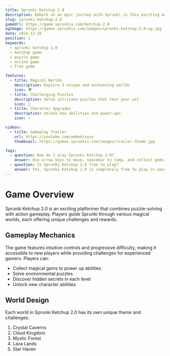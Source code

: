 ```yaml
---
title: Sprunki Ketchup 2.0
description: Embark on an epic journey with Sprunki in this exciting adventure game. Explore magical worlds, solve puzzles, and collect treasures.
slug: sprunki-ketchup-2.0
gameUrl: https://game.sprunkix.com/ketchup-2.0
ogImage: https://games.sprunkix.com/images/sprunki-ketchup-2.0-og.jpg
date: 2024-12-28
position: 1
keywords:
  - sprunki ketchup 2.0
  - ketchup game
  - puzzle game
  - online game
  - free game

features:
  - title: Magical Worlds
    description: Explore 5 unique and enchanting worlds
    icon: 🌍
  - title: Challenging Puzzles
    description: Solve intricate puzzles that test your wit
    icon: 🧩
  - title: Character Upgrades
    description: Unlock new abilities and power-ups
    icon: ⭐

videos:
  - title: Gameplay Trailer
    url: https://youtube.com/embed/xxxx
    thumbnail: https://games.sprunkix.com/images/trailer-thumb.jpg

faqs:
  - question: How do I play Sprunki Ketchup 2.0?
    answer: Use arrow keys to move, spacebar to jump, and collect gems to progress through levels.
  - question: Is Sprunki Ketchup 2.0 free to play?
    answer: Yes, Sprunki Ketchup 2.0 is completely free to play in your web browser.
---
```


# Game Overview

Sprunki Ketchup 2.0 is an exciting platformer that combines puzzle-solving with action gameplay. Players guide Sprunki through various magical worlds, each offering unique challenges and rewards.

## Gameplay Mechanics

The game features intuitive controls and progressive difficulty, making it accessible to new players while providing challenges for experienced gamers. Players can:

- Collect magical gems to power up abilities
- Solve environmental puzzles
- Discover hidden secrets in each level
- Unlock new character abilities

## World Design

Each world in Sprunki Ketchup 2.0 has its own unique theme and challenges:

1. Crystal Caverns
2. Cloud Kingdom
3. Mystic Forest
4. Lava Lands
5. Star Haven